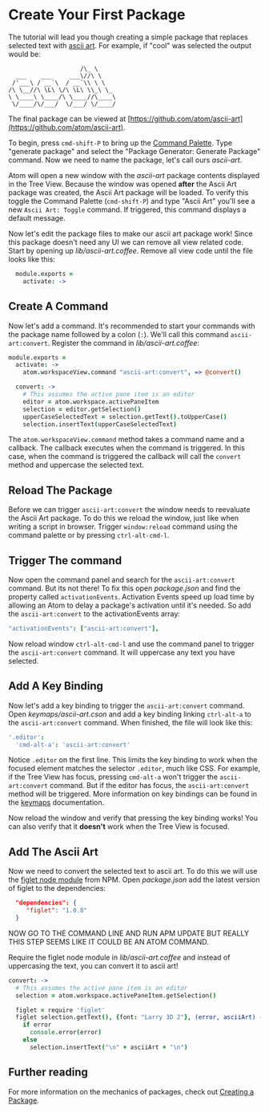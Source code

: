 # Create Your First Package

The tutorial will lead you though creating a simple package that replaces
selected text with [ascii art](http://en.wikipedia.org/wiki/ASCII_art). For
example, if "cool" was selected the output would be:

```
                    /\_ \
  ___    ___     ___\//\ \
 /'___\ / __`\  / __`\\ \ \
/\ \__//\ \L\ \/\ \L\ \\_\ \_
\ \____\ \____/\ \____//\____\
 \/____/\/___/  \/___/ \/____/
```

The final package can be viewed at
[https://github.com/atom/ascii-art](https://github.com/atom/ascii-art).

To begin, press `cmd-shift-P` to bring up the [Command
Palette](https://github.com/atom/command-palette). Type "generate package" and
select the "Package Generator: Generate Package" command. Now we need to name
the package, let's call ours _ascii-art_.

Atom will open a new window with the _ascii-art_ package contents displayed in
the Tree View. Because the window was opened **after** the Ascii Art package was
created, the Ascii Art package will be loaded. To verify this toggle the Command
Palette (`cmd-shift-P`) and type "Ascii Art" you'll see a new `Ascii Art:
Toggle` command. If triggered, this command displays a default message.

Now let's edit the package files to make our ascii art package work! Since this
package doesn't need any UI we can remove all view related code. Start by
opening up _lib/ascii-art.coffee_. Remove all view code until the file looks
like this:

```coffeescript
  module.exports =
    activate: ->
```

## Create A Command

Now let's add a command. It's recommended to start your commands with the
package name followed by a colon (`:`). We'll call this command
`ascii-art:convert`. Register the command in _lib/ascii-art.coffee_:

```coffeescript
module.exports =
  activate: ->
    atom.workspaceView.command "ascii-art:convert", => @convert()

  convert: ->
    # This assumes the active pane item is an editor
    editor = atom.workspace.activePaneItem
    selection = editor.getSelection()
    upperCaseSelectedText = selection.getText().toUpperCase()
    selection.insertText(upperCaseSelectedText)
```

The `atom.workspaceView.command` method takes a command name and a callback. The
callback executes when the command is triggered. In this case, when the command
is triggered the callback will call the `convert` method and uppercase the
selected text.

## Reload The Package

Before we can trigger `ascii-art:convert` the window needs to reevaluate the
Ascii Art package. To do this we reload the window, just like when writing a
script in browser. Trigger `window:reload` command using the command palette or
by pressing `ctrl-alt-cmd-l`.

## Trigger The command

Now open the command panel and search for the `ascii-art:convert` command. But
its not there! To fix this open _package.json_ and find the property called
`activationEvents`. Activation Events speed up load time by allowing an Atom to
delay a package's activation until it's needed. So add the `ascii-art:convert` to the
activationEvents array:

```coffeescript
"activationEvents": ["ascii-art:convert"],
```

Now reload window `ctrl-alt-cmd-l` and use the command panel to trigger the
`ascii-art:convert` command. It will uppercase any text you have selected.

## Add A Key Binding

Now let's add a key binding to trigger the `ascii-art:convert` command. Open
_keymaps/ascii-art.cson_ and add a key binding linking `ctrl-alt-a` to the
`ascii-art:convert` command. When finished, the file will look like this:

```coffeescript
'.editor':
  'cmd-alt-a': 'ascii-art:convert'
```

Notice `.editor` on the first line. This limits the key binding to work when the
focused element matches the selector `.editor`, much like CSS. For example, if
the Tree View has focus, pressing `cmd-alt-a` won't trigger the
`ascii-art:convert` command. But if the editor has focus, the
`ascii-art:convert` method will be triggered. More information on key bindings
can be found in the [keymaps][keymaps] documentation.

Now reload the window and verify that pressing the key binding works! You can
also verify that it **doesn't** work when the Tree View is focused.

## Add The Ascii Art

Now we need to convert the selected text to ascii art. To do this we will use
the [figlet node module](https://npmjs.org/package/figlet) from NPM. Open
_package.json_ add the latest version of figlet to the dependencies:

```json
  "dependencies": {
     "figlet": "1.0.8"
  }
```

NOW GO TO THE COMMAND LINE AND RUN APM UPDATE BUT REALLY THIS STEP SEEMS LIKE
IT COULD BE AN ATOM COMMAND.

Require the figlet node module in _lib/ascii-art.coffee_ and
instead of uppercasing the text, you can convert it to ascii art!

```coffeescript
convert: ->
  # This assumes the active pane item is an editor
  selection = atom.workspace.activePaneItem.getSelection()

  figlet = require 'figlet'
  figlet selection.getText(), {font: "Larry 3D 2"}, (error, asciiArt) ->
    if error
      console.error(error)
    else
      selection.insertText("\n" + asciiArt + "\n")
```

## Further reading

For more information on the mechanics of packages, check out
[Creating a Package][creating-a-package].

[keymaps]: advanced/keymaps.html
[bundled-libs]: creating-a-package.html#included-libraries
[styleguide]: https://github.com/atom/styleguide
[space-pen]: https://github.com/atom/space-pen
[node]: http://nodejs.org/
[path]: http://nodejs.org/docs/latest/api/path.html
[changer_file_view]: https://f.cloud.github.com/assets/69169/1441187/d7a7cb46-41a7-11e3-8128-d93f70a5d5c1.png
[changer_panel_append]: https://f.cloud.github.com/assets/69169/1441189/db0c74da-41a7-11e3-8286-b82dd9190c34.png
[changer_panel_timestamps]: https://f.cloud.github.com/assets/69169/1441190/dcc8eeb6-41a7-11e3-830f-1f1b33072fcd.png
[theme-vars]: theme-variables.html
[creating-a-package]: creating-a-package.html
